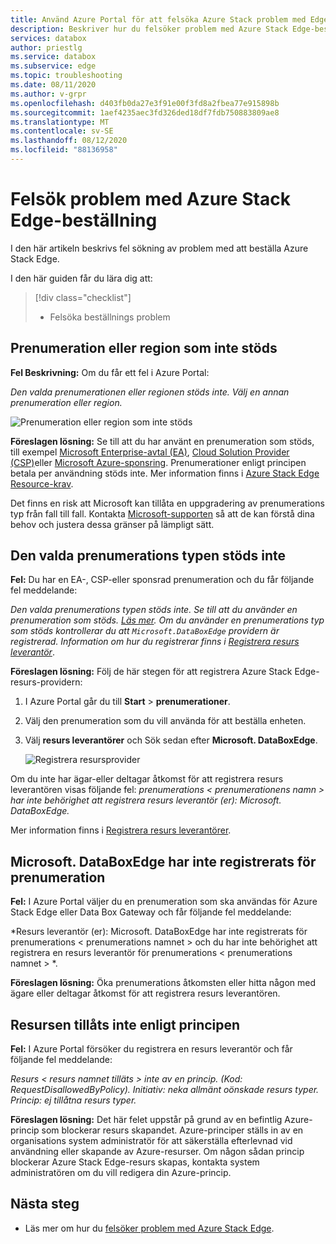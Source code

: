 ```yaml
---
title: Använd Azure Portal för att felsöka Azure Stack problem med Edge-beställning | Microsoft Docs
description: Beskriver hur du felsöker problem med Azure Stack Edge-beställning.
services: databox
author: priestlg
ms.service: databox
ms.subservice: edge
ms.topic: troubleshooting
ms.date: 08/11/2020
ms.author: v-grpr
ms.openlocfilehash: d403fb0da27e3f91e00f3fd8a2fbea77e915898b
ms.sourcegitcommit: 1aef4235aec3fd326ded18df7fdb750883809ae8
ms.translationtype: MT
ms.contentlocale: sv-SE
ms.lasthandoff: 08/12/2020
ms.locfileid: "88136958"
---
```

# <a name="troubleshoot-your-azure-stack-edge-ordering-issues"></a>Felsök problem med Azure Stack Edge-beställning

I den här artikeln beskrivs fel sökning av problem med att beställa Azure Stack Edge.

I den här guiden får du lära dig att:

> [!div class="checklist"]
>
> * Felsöka beställnings problem

## <a name="unsupported-subscription-or-region"></a>Prenumeration eller region som inte stöds

**Fel Beskrivning:** Om du får ett fel i Azure Portal:

*Den valda prenumerationen eller regionen stöds inte. Välj en annan prenumeration eller region.*

![Prenumeration eller region som inte stöds](media/azure-stack-edge-troubleshoot-ordering/azure-stack-edge-troubleshoot-ordering-01.png)

**Föreslagen lösning:**  Se till att du har använt en prenumeration som stöds, till exempel [Microsoft Enterprise-avtal (EA)](https://azure.microsoft.com/overview/sales-number/), [Cloud Solution Provider (CSP)](https://docs.microsoft.com/partner-center/azure-plan-lp)eller [Microsoft Azure-sponsring](https://azure.microsoft.com/offers/ms-azr-0036p/). Prenumerationer enligt principen betala per användning stöds inte. Mer information finns i [Azure Stack Edge Resource-krav](azure-stack-edge-deploy-prep.md#prerequisites).

Det finns en risk att Microsoft kan tillåta en uppgradering av prenumerations typ från fall till fall. Kontakta [Microsoft-supporten](https://azure.microsoft.com/support/options/) så att de kan förstå dina behov och justera dessa gränser på lämpligt sätt.

## <a name="selected-subscription-type-not-supported"></a>Den valda prenumerations typen stöds inte

**Fel:** Du har en EA-, CSP-eller sponsrad prenumeration och du får följande fel meddelande:

*Den valda prenumerations typen stöds inte. Se till att du använder en prenumeration som stöds. [Läs mer](azure-stack-edge-deploy-prep.md#prerequisites). Om du använder en prenumerations typ som stöds kontrollerar du att `Microsoft.DataBoxEdge` providern är registrerad. Information om hur du registrerar finns i [Registrera resurs leverantör](azure-stack-edge-manage-access-power-connectivity-mode.md#register-resource-providers)*.

**Föreslagen lösning:** Följ de här stegen för att registrera Azure Stack Edge-resurs-providern:

1. I Azure Portal går du till **Start**  >  **prenumerationer**.

2. Välj den prenumeration som du vill använda för att beställa enheten.

3. Välj **resurs leverantörer** och Sök sedan efter **Microsoft. DataBoxEdge**.

    ![Registrera resursprovider](media/azure-stack-edge-troubleshoot-ordering/azure-stack-edge-troubleshoot-ordering-02.png)

Om du inte har ägar-eller deltagar åtkomst för att registrera resurs leverantören visas följande fel: *prenumerations &lt; prenumerationens namn &gt; har inte behörighet att registrera resurs leverantör (er): Microsoft. DataBoxEdge.*

Mer information finns i [Registrera resurs leverantörer](azure-stack-edge-manage-access-power-connectivity-mode.md#register-resource-providers).

## <a name="microsoftdataboxedge-not-registered-for-subscription"></a>Microsoft. DataBoxEdge har inte registrerats för prenumeration

**Fel:** I Azure Portal väljer du en prenumeration som ska användas för Azure Stack Edge eller Data Box Gateway och får följande fel meddelande:

*Resurs leverantör (er): Microsoft. DataBoxEdge har inte registrerats för prenumerations &lt; prenumerations namnet &gt; och du har inte behörighet att registrera en resurs leverantör för prenumerations &lt; prenumerations namnet &gt; *.

**Föreslagen lösning:** Öka prenumerations åtkomsten eller hitta någon med ägare eller deltagar åtkomst för att registrera resurs leverantören.

## <a name="resource-disallowed-by-policy"></a>Resursen tillåts inte enligt principen

**Fel:** I Azure Portal försöker du registrera en resurs leverantör och får följande fel meddelande:

*Resurs &lt; resurs namnet tilläts &gt; inte av en princip. (Kod: RequestDisallowedByPolicy). Initiativ: neka allmänt oönskade resurs typer. Princip: ej tillåtna resurs typer.*

**Föreslagen lösning:** Det här felet uppstår på grund av en befintlig Azure-princip som blockerar resurs skapandet. Azure-principer ställs in av en organisations system administratör för att säkerställa efterlevnad vid användning eller skapande av Azure-resurser. Om någon sådan princip blockerar Azure Stack Edge-resurs skapas, kontakta system administratören om du vill redigera din Azure-princip.

## <a name="next-steps"></a>Nästa steg

* Läs mer om hur du [felsöker problem med Azure Stack Edge](azure-stack-edge-troubleshoot.md).
